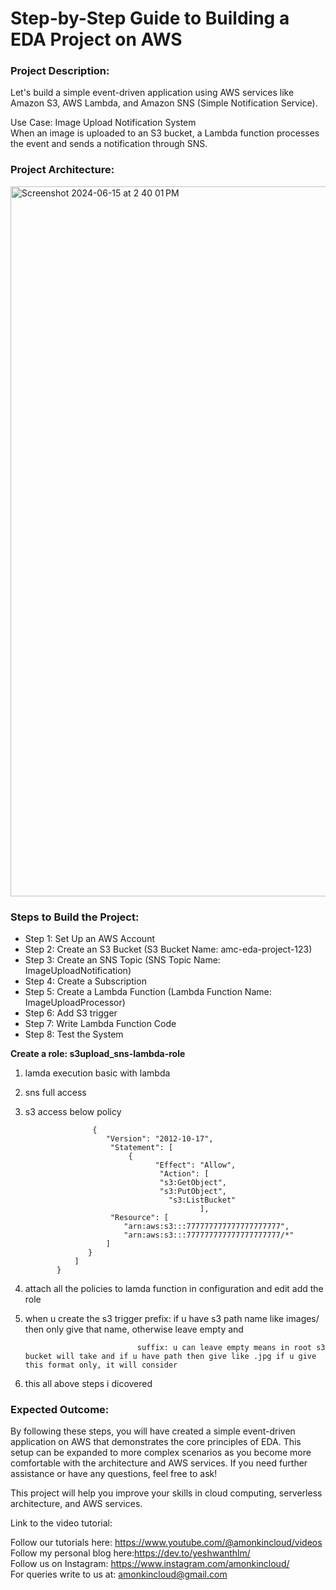 # Step-by-Step Guide to Building a EDA Project on AWS

### Project Description:

Let's build a simple event-driven application using AWS services like Amazon S3, AWS Lambda, and Amazon SNS (Simple Notification Service). 

Use Case: Image Upload Notification System \
When an image is uploaded to an S3 bucket, a Lambda function processes the event and sends a notification through SNS.

### Project Architecture:

<img width="1136" alt="Screenshot 2024-06-15 at 2 40 01 PM" src="https://github.com/yeshwanthlm/EDA-Project-on-AWS/assets/66474973/6d3aab89-c68e-4462-81e4-0114fa93e2dd">

### Steps to Build the Project:

* Step 1: Set Up an AWS Account 
* Step 2: Create an S3 Bucket (S3 Bucket Name: amc-eda-project-123) 
* Step 3: Create an SNS Topic (SNS Topic Name: ImageUploadNotification) 
* Step 4: Create a Subscription 
* Step 5: Create a Lambda Function (Lambda Function Name: ImageUploadProcessor) 
* Step 6: Add S3 trigger 
* Step 7: Write Lambda Function Code 
* Step 8: Test the System

**Create a role: s3upload_sns-lambda-role**

1. lamda execution basic with lambda
   
2.  sns full access
   
3.  s3 access below policy
   

                       {
                          "Version": "2012-10-17",
                           "Statement": [
                               {
                                     "Effect": "Allow",
                                      "Action": [
                                      "s3:GetObject",
                                      "s3:PutObject",
                                        "s3:ListBucket"
                                               ],
                           "Resource": [
                              "arn:aws:s3:::777777777777777777777",
                              "arn:aws:s3:::777777777777777777777/*"
                          ]
                      }
                   ]
               }

4. attach all the policies to lamda function in configuration and edit add the role

5. when u create the s3 trigger prefix: if u have s3 path name like images/ then only give that name, otherwise leave empty and
   
                                suffix: u can leave empty means in root s3 bucket will take and if u have path then give like .jpg if u give this format only, it will consider
   
6. this all above steps i dicovered

### Expected Outcome:

By following these steps, you will have created a simple event-driven application on AWS that demonstrates the core principles of EDA. This setup can be expanded to more complex scenarios as you become more comfortable with the architecture and AWS services. If you need further assistance or have any questions, feel free to ask!

This project will help you improve your skills in cloud computing, serverless architecture, and AWS services.

Link to the video tutorial: 

Follow our tutorials here: https://www.youtube.com/@amonkincloud/videos \
Follow my personal blog here:https://dev.to/yeshwanthlm/ \
Follow us on Instagram: https://www.instagram.com/amonkincloud/ \
For queries write to us at: amonkincloud@gmail.com 
